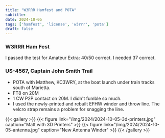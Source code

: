 ```yaml
---
title: "W3RRR Hamfest and POTA"
subtitle:
date: 2024-10-05
tags: ['hamfest', 'license', 'w3rrr', 'pota']
draft: false
---
```


### W3RRR Ham Fest
I passed  the test for Amateur Extra:
40/50 correct.
I needed 37 correct.

### US-4567, Captain John Smith Trail

- POTA with Matthew, KC3WRY,
  at the boat launch under train tracks south of Marietta.
- FT8 on 20M
- 1 CW P2P contact on 20M. I didn't fumble so much.
- I used the newly-printed and rebuilt EFHW winder
  and throw line.
  The velcro strap remains a problem for snagging the line.

{{< gallery >}}
{{< figure link="/img/2024/2024-10-05-3d-printers.jpg" caption="Matt with 3D Printers" >}}
{{< figure link="/img/2024/2024-10-05-antenna.jpg" caption="New Antenna Winder" >}}
{{< /gallery >}}


<!--more-->
